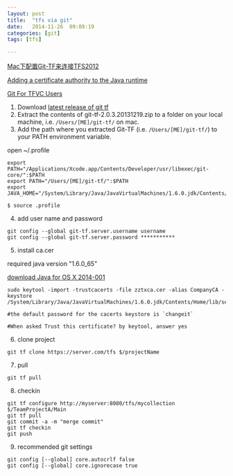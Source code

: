 ```yaml
---
layout: post
title:  "tfs via git"
date:   2014-11-26	09:09:19
categories: [git]
tags: [tfs]

---
```


[Mac下配置Git-TF来连接TFS2012](http://www.2cto.com/os/201209/157713.html)

[Adding a certificate authority to the Java runtime](http://mikepilat.com/2011/05/adding-a-certificate-authority-to-the-java-runtime.html)

[Git For TFVC Users](http://hamidshahid.blogspot.com/2014/02/git-for-tfvc-users.html)

1. Download [latest release of git tf](https://gittf.codeplex.com/)
2. Extract the contents of git-tf-2.0.3.20131219.zip to a folder on your local machine, i.e. `/Users/[ME]/git-tf/` on mac.
3. Add the path where you extracted Git-TF (i.e. `/Users/[ME]/git-tf/`) to your PATH environment variable.

open ~/.profile

```
export PATH="/Applications/Xcode.app/Contents/Developer/usr/libexec/git-core/":$PATH
export PATH="/Users/[ME]/git-tf/":$PATH
export JAVA_HOME="/System/Library/Java/JavaVirtualMachines/1.6.0.jdk/Contents/Home"

$ source .profile
```

4. add user name and password

```
git config --global git-tf.server.username username
git config --global git-tf.server.password ***********
```

5. install ca.cer

required java version "1.6.0_65"

[download Java for OS X 2014-001](http://support.apple.com/kb/DL1572)

```
sudo keytool -import -trustcacerts -file zztxca.cer -alias CompanyCA -keystore  /System/Library/Java/JavaVirtualMachines/1.6.0.jdk/Contents/Home/lib/security/cacerts

#the default password for the cacerts keystore is `changeit`

#When asked Trust this certificate? by keytool, answer yes

```

6. clone project

```
git tf clone https://server.com/tfs $/projectName
```


7. pull

```
git tf pull
``` 


8. checkin

```
git tf configure http://myserver:8080/tfs/mycollection $/TeamProjectA/Main
git tf pull
git commit -a -m "merge commit"
git tf checkin
git push

```

9. recommended git settings

```
git config [--global] core.autocrlf false
git config [--global] core.ignorecase true
```

